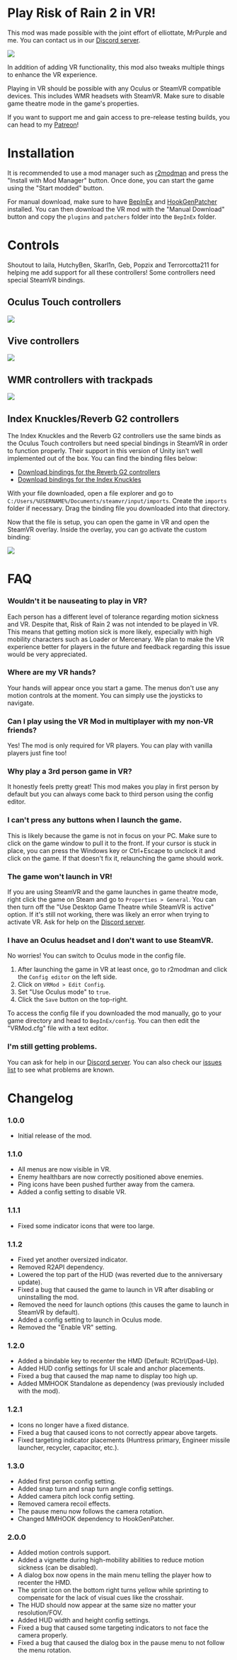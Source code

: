 
# Play Risk of Rain 2 in VR!
This mod was made possible with the joint effort of elliottate, MrPurple and me. You can contact us in our [Discord server](https://discord.gg/eQ7Fwac).

![](https://thumbs.gfycat.com/AgreeableIlliterateEquine-size_restricted.gif)

In addition of adding VR functionality, this mod also tweaks multiple things to enhance the VR experience.

Playing in VR should be possible with any Oculus or SteamVR compatible devices. This includes WMR headsets with SteamVR. Make sure to disable game theatre mode in the game's properties.

If you want to support me and gain access to pre-release testing builds, you can head to my [Patreon](https://www.patreon.com/DrBibop)!

# Installation
It is recommended to use a mod manager such as [r2modman](https://thunderstore.io/package/ebkr/r2modman/) and press the "Install with Mod Manager" button. Once done, you can start the game using the "Start modded" button.

For manual download, make sure to have [BepInEx](https://thunderstore.io/package/bbepis/BepInExPack/) and [HookGenPatcher](https://thunderstore.io/package/RiskofThunder/HookGenPatcher/) installed. You can then download the VR mod with the "Manual Download" button and copy the `plugins` and `patchers` folder into the `BepInEx` folder.

# Controls
Shoutout to laila, HutchyBen, Skarl1n, Geb, Popzix and Terrorcotta211 for helping me add support for all these controllers! Some controllers need special SteamVR bindings.

## Oculus Touch controllers
![](https://i.imgur.com/QRmmopA.png)

## Vive controllers
![](https://i.imgur.com/lINFo0A.png)

## WMR controllers with trackpads
![](https://i.imgur.com/W6XW6d1.png)

## Index Knuckles/Reverb G2 controllers
The Index Knuckles and the Reverb G2 controllers use the same binds as the Oculus Touch controllers but need special bindings in SteamVR in order to function properly. Their support in this version of Unity isn't well implemented out of the box. You can find the binding files below:

- [Download bindings for the Reverb G2 controllers](https://drive.google.com/uc?export=download&id=1nYZZR_wwwogffWNXotdZohRSigLbWvH4)
- [Download bindings for the Index Knuckles](https://drive.google.com/uc?export=download&id=1AJxT02TNW3qEndzXdoxu0Z5AiiKYDSbR)

With your file downloaded, open a file explorer and go to `C:/Users/%USERNAME%/Documents/steamvr/input/imports`. Create the `imports` folder if necessary. Drag the binding file you downloaded into that directory.

Now that the file is setup, you can open the game in VR and open the SteamVR overlay. Inside the overlay, you can go activate the custom binding:

![](https://thumbs.gfycat.com/GloriousComfortableFieldmouse-size_restricted.gif)

# FAQ
### Wouldn't it be nauseating to play in VR?
Each person has a different level of tolerance regarding motion sickness and VR. Despite that, Risk of Rain 2 was not intended to be played in VR. This means that getting motion sick is more likely, especially with high mobility characters such as Loader or Mercenary. We plan to make the VR experience better for players in the future and feedback regarding this issue would be very appreciated.

### Where are my VR hands?
Your hands will appear once you start a game. The menus don't use any motion controls at the moment. You can simply use the joysticks to navigate.

### Can I play using the VR Mod in multiplayer with my non-VR friends?
Yes! The mod is only required for VR players. You can play with vanilla players just fine too!

### Why play a 3rd person game in VR?
It honestly feels pretty great! This mod makes you play in first person by default but you can always come back to third person using the config editor.

### I can't press any buttons when I launch the game.
This is likely because the game is not in focus on your PC. Make sure to click on the game window to pull it to the front. If your cursor is stuck in place, you can press the Windows key or Ctrl+Escape to unclock it and click on the game. If that doesn't fix it, relaunching the game should work.

### The game won't launch in VR!
If you are using SteamVR and the game launches in game theatre mode, right click the game on Steam and go to `Properties > General`. You can then turn off the "Use Desktop Game Theatre while SteamVR is active" option. If it's still not working, there was likely an error when trying to activate VR. Ask for help on the [Discord server](https://discord.gg/eQ7Fwac).

### I have an Oculus headset and I don't want to use SteamVR.
No worries! You can switch to Oculus mode in the config file.
1. After launching the game in VR at least once, go to r2modman and click the `Config editor` on the left side.
2. Click on `VRMod > Edit Config`.
3. Set "Use Oculus mode" to `true`.
4. Click the `Save` button on the top-right.

To access the config file if you downloaded the mod manually, go to your game directory and head to `BepInEx/config`. You can then edit the "VRMod.cfg" file with a text editor.

### I'm still getting problems.
You can ask for help in our [Discord server](https://discord.gg/eQ7Fwac). You can also check our [issues list](https://github.com/DrBibop/RoR2VRMod/issues) to see what problems are known.


# Changelog
### 1.0.0
- Initial release of the mod.

### 1.1.0
- All menus are now visible in VR.
- Enemy healthbars are now correctly positioned above enemies.
- Ping icons have been pushed further away from the camera.
- Added a config setting to disable VR.

### 1.1.1
- Fixed some indicator icons that were too large.

### 1.1.2
- Fixed yet another oversized indicator.
- Removed R2API dependency.
- Lowered the top part of the HUD (was reverted due to the anniversary update).
- Fixed a bug that caused the game to launch in VR after disabling or uninstalling the mod.
- Removed the need for launch options (this causes the game to launch in SteamVR by default).
- Added a config setting to launch in Oculus mode.
- Removed the "Enable VR" setting.

### 1.2.0
- Added a bindable key to recenter the HMD (Default: RCtrl/Dpad-Up).
- Added HUD config settings for UI scale and anchor placements.
- Fixed a bug that caused the map name to display too high up.
- Added MMHOOK Standalone as dependency (was previously included with the mod).

### 1.2.1
- Icons no longer have a fixed distance.
- Fixed a bug that caused icons to not correctly appear above targets.
- Fixed targeting indicator placements (Huntress primary, Engineer missile launcher, recycler, capacitor, etc.).

### 1.3.0
- Added first person config setting.
- Added snap turn and snap turn angle config settings.
- Added camera pitch lock config setting.
- Removed camera recoil effects.
- The pause menu now follows the camera rotation.
- Changed MMHOOK dependency to HookGenPatcher.

### 2.0.0
- Added motion controls support.
- Added a vignette during high-mobility abilities to reduce motion sickness (can be disabled).
- A dialog box now opens in the main menu telling the player how to recenter the HMD.
- The sprint icon on the bottom right turns yellow while sprinting to compensate for the lack of visual cues like the crosshair.
- The HUD should now appear at the same size no matter your resolution/FOV.
- Added HUD width and height config settings.
- Fixed a bug that caused some targeting indicators to not face the camera properly.
- Fixed a bug that caused the dialog box in the pause menu to not follow the menu rotation.